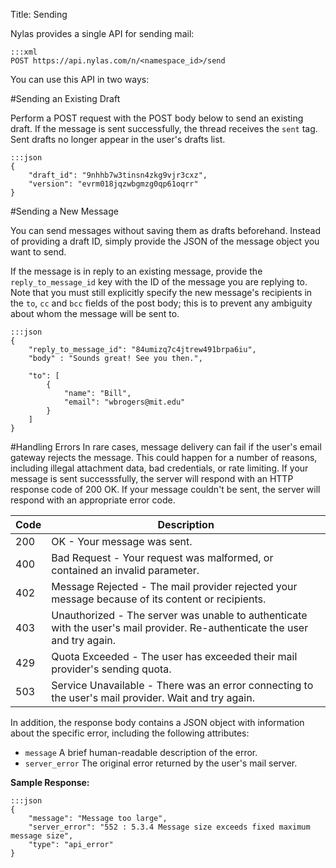 Title: Sending

Nylas provides a single API for sending mail:

```
:::xml
POST https://api.nylas.com/n/<namespace_id>/send
```

You can use this API in two ways:

#Sending an Existing Draft

Perform a POST request with the POST body below to send an existing draft. If the message is sent successfully, the thread receives the `sent` tag. Sent drafts no longer appear in the user's drafts list.

```
:::json
{
    "draft_id": "9nhhb7w3tinsn4zkg9vjr3cxz",
    "version": "evrm018jqzwbgmzg0qp61oqrr"
}
```

#Sending a New Message

You can send messages without saving them as drafts beforehand. Instead of providing a draft ID, simply provide the JSON of the message object you want to send.

If the message is in reply to an existing message, provide the `reply_to_message_id` key with the ID of the message you are replying to.  Note that you must still explicitly specify the new message's recipients in the `to`, `cc` and `bcc` fields of the post body; this is to prevent any ambiguity about whom the message will be sent to.

```
:::json
{
    "reply_to_message_id": "84umizq7c4jtrew491brpa6iu",
    "body" : "Sounds great! See you then.",

    "to": [
        {
            "name": "Bill",
            "email": "wbrogers@mit.edu"
        }
    ]
}
```

#Handling Errors
In rare cases, message delivery can fail if the user's email gateway rejects the message. This could happen for a number of reasons, including illegal attachment data, bad credentials, or rate limiting. If your message is sent successsfully, the server will respond with an HTTP response code of 200 OK. If your message couldn't be sent, the server will respond with an appropriate error code.

Code | Description
-- | --
200 | OK - Your message was sent.
400 | Bad Request - Your request was malformed, or contained an invalid parameter.
402 | Message Rejected - The mail provider rejected your message because of its content or recipients.
403 | Unauthorized - The server was unable to authenticate with the user's mail provider. Re-authenticate the user and try again.
429 | Quota Exceeded - The user has exceeded their mail provider's sending quota.
503 | Service Unavailable - There was an error connecting to the user's mail provider. Wait and try again.

In addition, the response body contains a JSON object with information about the specific error, including the following attributes:

* `message` A brief human-readable description of the error.
* `server_error` The original error returned by the user's mail server.

**Sample Response:**

```
:::json
{
    "message": "Message too large",
    "server_error": "552 : 5.3.4 Message size exceeds fixed maximum message size",
    "type": "api_error"
}
```
